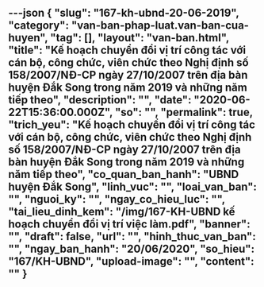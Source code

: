 ---json
{
    "slug": "167-kh-ubnd-20-06-2019",
    "category": "van-ban-phap-luat.van-ban-cua-huyen",
    "tag": [],
    "layout": "van-ban.html",
    "title": "Kế hoạch chuyển đổi vị trí công tác với cán bộ, công chức, viên chức theo Nghị định số 158/2007/NĐ-CP ngày 27/10/2007 trên địa bàn huyện Đắk Song trong năm 2019 và những năm tiếp theo",
    "description": "",
    "date": "2020-06-22T15:36:00.000Z",
    "so": "",
    "permalink": true,
    "trich_yeu": "Kế hoạch chuyển đổi vị trí công tác với cán bộ, công chức, viên chức theo Nghị định số 158/2007/NĐ-CP ngày 27/10/2007 trên địa bàn huyện Đắk Song trong năm 2019 và những năm tiếp theo",
    "co_quan_ban_hanh": "UBND huyện Đắk Song",
    "linh_vuc": "",
    "loai_van_ban": "",
    "nguoi_ky": "",
    "ngay_co_hieu_luc": "",
    "tai_lieu_dinh_kem": "/img/167-KH-UBND kế hoạch chuyển đổi vị trí việc làm.pdf",
    "banner": "",
    "draft": false,
    "url": "",
    "hinh_thuc_van_ban": "",
    "ngay_ban_hanh": "20/06/2020",
    "so_hieu": "167/KH-UBND",
    "upload-image": "",
    "__content__": ""
}
---
